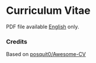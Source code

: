 # Curriculum Vitae

PDF file available [English](https://github.com/BastienM/curriculum-vitae/blob/main/cv/cv.pdf) only.


### Credits

Based on [posquit0/Awesome-CV](https://github.com/posquit0/Awesome-CV)
